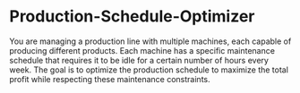 # Production-Schedule-Optimizer
You are managing a production line with multiple machines, each capable of producing different products. Each machine has a specific maintenance schedule that requires it to be idle for a certain number of hours every week. The goal is to optimize the production schedule to maximize the total profit while respecting these maintenance constraints.
